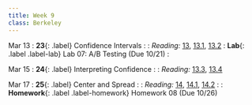 ```yaml
---
title: Week 9
class: Berkeley
---
```


Mar 13
: **23**{: .label} Confidence Intervals
  : <!--[Slides]#) &#8226; [Demos](#) &#8226; [Video](#)-->
: *Reading:* [13](https://inferentialthinking.com/chapters/13/Estimation.html), [13.1](https://inferentialthinking.com/chapters/13/1/Percentiles.html), [13.2](https://inferentialthinking.com/chapters/13/2/Bootstrap.html)
: **Lab**{: .label .label-lab} Lab 07: A/B Testing (Due 10/21)
  : <!--[Lab 07 Worksheet](#)-->

Mar 15
: **24**{: .label} Interpreting Confidence
  : <!--[Slides]#) &#8226; [Demos](#) &#8226; [Video](#)-->
: *Reading:* [13.3](https://inferentialthinking.com/chapters/13/3/Confidence_Intervals.html), [13.4](https://inferentialthinking.com/chapters/13/4/Using_Confidence_Intervals.html)

Mar 17
: **25**{: .label} Center and Spread
  : <!--[Slides]#) &#8226; [Demos](#) &#8226; [Video](#)-->
: *Reading:* [14](https://inferentialthinking.com/chapters/14/Why_the_Mean_Matters.html), [14.1](https://inferentialthinking.com/chapters/14/1/Properties_of_the_Mean.html), [14.2](https://inferentialthinking.com/chapters/14/2/Variability.html)
  : <!--Supplemental Videos: [Standard Units](https://youtu.be/5R7D1a8ek-w), [Checking Chebyshev Bounds](https://youtu.be/Cl01jt8e0JI)-->
: **Homework**{: .label .label-homework} Homework 08 (Due 10/26)

